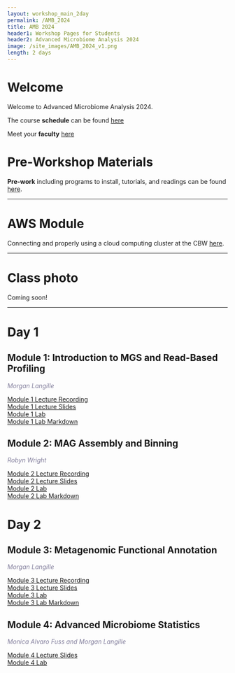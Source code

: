 ```yaml
---
layout: workshop_main_2day
permalink: /AMB_2024
title: AMB 2024
header1: Workshop Pages for Students
header2: Advanced Microbiome Analysis 2024
image: /site_images/AMB_2024_v1.png
length: 2 days
---
```


# Welcome <a id="welcome"></a>

Welcome to Advanced Microbiome Analysis 2024.  

The course **schedule** can be found [here](https://bioinformaticsdotca.github.io/AMB_2024_schedule)

Meet your **faculty** [here](https://drive.google.com/file/d/1JZOkzeXLfJtE3R5qJSg4O8m6kVpzdamZ/view?usp=sharing)

# Pre-Workshop Materials <a id="preworkshop"></a>

**Pre-work** including programs to install, tutorials, and readings can be found [here](https://forms.gle/xymhx8dD65BE2noU8).

***

# AWS Module <a id="preworkshop"></a>

Connecting and properly using a cloud computing cluster at the CBW [here](/BMB_2024_AWSUNIX).  

***

# Class photo

Coming soon!

***

# Day 1 <a id="day1"></a>

##  Module 1: Introduction to MGS and Read-Based Profiling

*<font color="#827e9c">Morgan Langille</font>*  

[Module 1 Lecture Recording](https://youtu.be/G9bwmZ0IPAE?si=NS1w-YjW96Kmm0-6)  
[Module 1 Lecture Slides](https://drive.google.com/file/d/1jdx8_ni10RQZepJNOmIVrSOvdx5DyseC/view?usp=sharing)  
[Module 1 Lab](/AMB_2024_module1)  
[Module 1 Lab Markdown](https://drive.google.com/file/d/1dAbP9Dr0p8SAjFalngxg2NhkXqdbJcAD/view?usp=sharing)

##  Module 2: MAG Assembly and Binning

*<font color="#827e9c">Robyn Wright</font>*  

[Module 2 Lecture Recording](https://youtu.be/g_ZpIyp9hAI?si=j_uaR-DqQMS2pE4L)  
[Module 2 Lecture Slides](https://drive.google.com/file/d/1YpNeCh1L7w0-Kcdh6O1K9O6wA8_B3-Vv/view?usp=sharing)  
[Module 2 Lab](/AMB_2024_module2)  
[Module 2 Lab Markdown](https://drive.google.com/file/d/1O57dU0zM5w5iTOrhcMF5XZtjNC-M9UKQ/view?usp=sharing)

# Day 2 <a id="day2"></a>

##  Module 3: Metagenomic Functional Annotation

*<font color="#827e9c">Morgan Langille</font>*  

[Module 3 Lecture Recording](https://youtu.be/Zun7Iv-ASCk)    
[Module 3 Lecture Slides](https://drive.google.com/file/d/1Omvxp4bSEfVcqK_5VHGX2nYwU8067d_R/view?usp=sharing)  
[Module 3 Lab](/AMB_2024_module3)  
[Module 3 Lab Markdown](https://drive.google.com/file/d/1z6THLA0MfM5rB9POvRc-OS3uiq8eKa04/view?usp=sharing)  

##  Module 4: Advanced Microbiome Statistics

*<font color="#827e9c">Monica Alvaro Fuss and Morgan Langille</font>*  

<!-- [Module 4 Lecture Recording]()   -->
[Module 4 Lecture Slides](https://drive.google.com/file/d/12KldaimsQyMwOzFy2e3SegxpPs6iLq6_/view?usp=sharing)  
[Module 4 Lab](/AMB_2024_module4)  
<!-- [Module 4 Lab Markdown]()   --> 